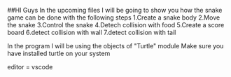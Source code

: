 ##HI Guys
In the upcoming files I will be going to show you how the snake game can be done with the following steps 
1.Create a snake body
2.Move the snake
3.Control the snake
4.Detech collision with food
5.Create a score board
6.detect collision with wall
7.detect collision with tail

In the program I will be using the objects of "Turtle" module 
Make sure you have installed turtle on your system

editor = vscode
